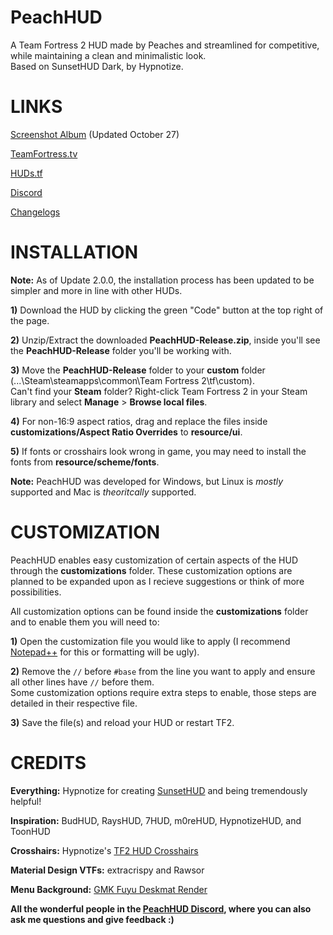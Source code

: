 # PeachHUD
A Team Fortress 2 HUD made by Peaches and streamlined for competitive, while maintaining a clean and minimalistic look.  
Based on SunsetHUD Dark, by Hypnotize.

# LINKS
[Screenshot Album](https://imgur.com/a/j6d9TjP) (Updated October 27)

[TeamFortress.tv](https://www.teamfortress.tv/55139/peachhud)

[HUDs.tf](https://huds.tf/forum/showthread.php?tid=2352)

[Discord](https://discord.gg/HyZRVtp)

[Changelogs](https://github.com/PapaPeach/PeachHUD/commits/master)

# INSTALLATION
**Note:** As of Update 2.0.0, the installation process has been updated to be simpler and more in line with other HUDs.  

**1)** Download the HUD by clicking the green "Code" button at the top right of the page.

**2)** Unzip/Extract the downloaded **PeachHUD-Release.zip**, inside you'll see the **PeachHUD-Release** folder you'll be working with.  

**3)** Move the **PeachHUD-Release** folder to your **custom** folder (...\Steam\steamapps\common\Team Fortress 2\tf\custom).   
Can't find your **Steam** folder? Right-click Team Fortress 2 in your Steam library and select **Manage** > **Browse local files**.

**4)** For non-16:9 aspect ratios, drag and replace the files inside **customizations/Aspect Ratio Overrides** to **resource/ui**.

**5)** If fonts or crosshairs look wrong in game, you may need to install the fonts from **resource/scheme/fonts**.

**Note:** PeachHUD was developed for Windows, but Linux is *mostly* supported and Mac is *theoritcally* supported.

# CUSTOMIZATION
PeachHUD enables easy customization of certain aspects of the HUD through the **customizations** folder. These customization options are planned to be expanded upon as I recieve suggestions or think of more possibilities.

All customization options can be found inside the **customizations** folder and to enable them you will need to:

**1)** Open the customization file you would like to apply (I recommend [Notepad++](https://notepad-plus-plus.org) for this or formatting will be ugly).

**2)** Remove the `//` before `#base` from the line you want to apply and ensure all other lines have `//` before them.  
Some customization options require extra steps to enable, those steps are detailed in their respective file.

**3)** Save the file(s) and reload your HUD or restart TF2.

# CREDITS
**Everything:** Hypnotize for creating [SunsetHUD](https://github.com/Hypnootize/Sunset-Hud) and being tremendously helpful!

**Inspiration:** BudHUD, RaysHUD, 7HUD, m0reHUD, HypnotizeHUD, and ToonHUD

**Crosshairs:** Hypnotize's [TF2 HUD Crosshairs](https://github.com/Hypnootize/TF2-Hud-Crosshairs)

**Material Design VTFs:** extracrispy and Rawsor

**Menu Background:** [GMK Fuyu Deskmat Render](https://www.reddit.com/r/MechanicalKeyboards/comments/dqfll4/a_fitting_beginning_for_the_season/)

**All the wonderful people in the [PeachHUD Discord](https://discord.gg/HyZRVtp), where you can also ask me questions and give feedback :)**

